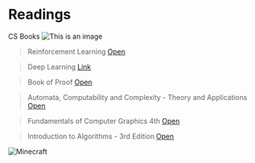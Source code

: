# Readings

CS Books ![This is an image](https://www.svgrepo.com/show/94674/books-stack-of-three.svg)


> Reinforcement Learning [Open](books/Reinforcement%20Learning%202nd.pdf)

> Deep Learning [Link](https://www.deeplearningbook.org/)

>Book of Proof [Open](books/Book%20of%20Proof.pdf)

>Automata, Computability and Complexity - Theory and Applications [Open](books/Automata%2C%20Computability%20and%20Complexity%20-%20Theory%20and%20Applications.pdf)

>Fundamentals of Computer Graphics 4th [Open](books/Fundamentals-of-Computer-Graphics-Fourth-Edition.pdf)

>Introduction to Algorithms - 3rd Edition [Open](books/Introduction%20to%20Algorithms%20-%203rd%20Edition.pdf)

![Minecraft](https://masterbundles.com/wp-content/uploads/edd/2022/01/minecraft-svg-bundle-cover.png)
